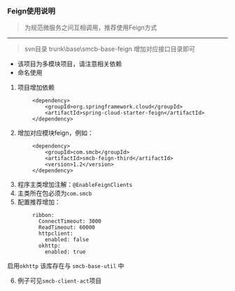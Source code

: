 ### Feign使用说明
> 为规范微服务之间互相调用，推荐使用Feign方式
---
> svn目录 trunk\base\smcb-base-feign 增加对应接口目录即可
- 该项目为多模块项目，请注意相关依赖
- 命名使用


1. 项目增加依赖
```
        <dependency>
            <groupId>org.springframework.cloud</groupId>
            <artifactId>spring-cloud-starter-feign</artifactId>
        </dependency>
```
2. 增加对应模块feign，例如：

```
        <dependency>
            <groupId>com.smcb</groupId>
            <artifactId>smcb-feign-third</artifactId>
            <version>1.2</version>
        </dependency>
```
3. 程序主类增加注解：`@EnableFeignClients`
4. 主类所在包必须为`com.smcb` 
5. 配置推荐增加：
```
        ribbon:
          ConnectTimeout: 3000
          ReadTimeout: 60000
          httpclient:
            enabled: false
          okhttp:
            enabled: true
```
启用`okhttp` 该库存在与 `smcb-base-util` 中

6. 例子可见`smcb-client-act`项目